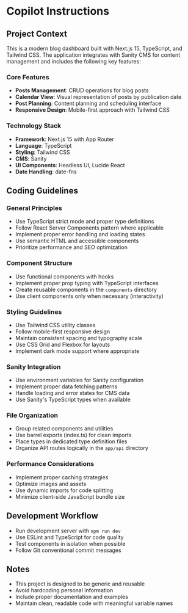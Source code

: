 # Copilot Instructions

<!-- Use this file to provide workspace-specific custom instructions to Copilot. For more details, visit https://code.visualstudio.com/docs/copilot/copilot-customization#_use-a-githubcopilotinstructionsmd-file -->

## Project Context
This is a modern blog dashboard built with Next.js 15, TypeScript, and Tailwind CSS. The application integrates with Sanity CMS for content management and includes the following key features:

### Core Features
- **Posts Management**: CRUD operations for blog posts
- **Calendar View**: Visual representation of posts by publication date
- **Post Planning**: Content planning and scheduling interface
- **Responsive Design**: Mobile-first approach with Tailwind CSS

### Technology Stack
- **Framework**: Next.js 15 with App Router
- **Language**: TypeScript
- **Styling**: Tailwind CSS
- **CMS**: Sanity
- **UI Components**: Headless UI, Lucide React
- **Date Handling**: date-fns

## Coding Guidelines

### General Principles
- Use TypeScript strict mode and proper type definitions
- Follow React Server Components pattern where applicable
- Implement proper error handling and loading states
- Use semantic HTML and accessible components
- Prioritize performance and SEO optimization

### Component Structure
- Use functional components with hooks
- Implement proper prop typing with TypeScript interfaces
- Create reusable components in the `components` directory
- Use client components only when necessary (interactivity)

### Styling Guidelines
- Use Tailwind CSS utility classes
- Follow mobile-first responsive design
- Maintain consistent spacing and typography scale
- Use CSS Grid and Flexbox for layouts
- Implement dark mode support where appropriate

### Sanity Integration
- Use environment variables for Sanity configuration
- Implement proper data fetching patterns
- Handle loading and error states for CMS data
- Use Sanity's TypeScript types when available

### File Organization
- Group related components and utilities
- Use barrel exports (index.ts) for clean imports
- Place types in dedicated type definition files
- Organize API routes logically in the `app/api` directory

### Performance Considerations
- Implement proper caching strategies
- Optimize images and assets
- Use dynamic imports for code splitting
- Minimize client-side JavaScript bundle size

## Development Workflow
- Run development server with `npm run dev`
- Use ESLint and TypeScript for code quality
- Test components in isolation when possible
- Follow Git conventional commit messages

## Notes
- This project is designed to be generic and reusable
- Avoid hardcoding personal information
- Include proper documentation and examples
- Maintain clean, readable code with meaningful variable names

